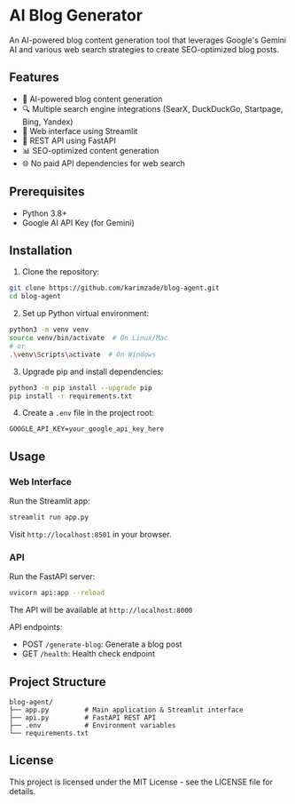 # AI Blog Generator

An AI-powered blog content generation tool that leverages Google's Gemini AI and various web search strategies to create SEO-optimized blog posts.

## Features

- 🤖 AI-powered blog content generation
- 🔍 Multiple search engine integrations (SearX, DuckDuckGo, Startpage, Bing, Yandex)
- 📱 Web interface using Streamlit
- 🚀 REST API using FastAPI
- 📊 SEO-optimized content generation
- 🌐 No paid API dependencies for web search

## Prerequisites

- Python 3.8+
- Google AI API Key (for Gemini)

## Installation

1. Clone the repository:
```bash
git clone https://github.com/karimzade/blog-agent.git
cd blog-agent
```

2. Set up Python virtual environment:
```bash
python3 -m venv venv
source venv/bin/activate  # On Linux/Mac
# or
.\venv\Scripts\activate  # On Windows
```

3. Upgrade pip and install dependencies:
```bash
python3 -m pip install --upgrade pip
pip install -r requirements.txt
```

4. Create a `.env` file in the project root:
```
GOOGLE_API_KEY=your_google_api_key_here
```

## Usage

### Web Interface

Run the Streamlit app:
```bash
streamlit run app.py
```

Visit `http://localhost:8501` in your browser.

### API

Run the FastAPI server:
```bash
uvicorn api:app --reload
```

The API will be available at `http://localhost:8000`

API endpoints:
- POST `/generate-blog`: Generate a blog post
- GET `/health`: Health check endpoint

## Project Structure

```
blog-agent/
├── app.py         # Main application & Streamlit interface
├── api.py         # FastAPI REST API
├── .env           # Environment variables
└── requirements.txt
```

## License

This project is licensed under the MIT License - see the LICENSE file for details.
